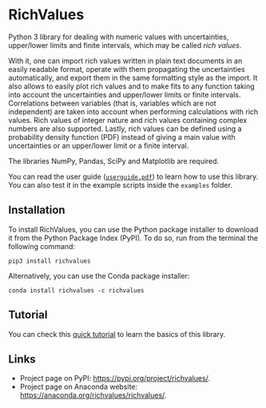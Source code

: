 # RichValues

Python 3 library for dealing with numeric values with uncertainties, upper/lower limits and finite intervals, which may be called _rich values_.

With it, one can import rich values written in plain text documents in an easily readable format, operate with them propagating the uncertainties automatically, and export them in the same formatting style as the import. It also allows to easily plot rich values and to make fits to any function taking into account the uncertainties and upper/lower limits or finite intervals. Correlations between variables (that is, variables which are not independent) are taken into account when performing calculations with rich values. Rich values of integer nature and rich values containing complex numbers are also supported. Lastly, rich values can be defined using a probability density function (PDF) instead of giving a main value with uncertainties or an upper/lower limit or a finite interval.

The libraries NumPy, Pandas, SciPy and Matplotlib are required.

You can read the user guide ([`userguide.pdf`](https://github.com/andresmegias/richvalues/blob/main/userguide.pdf)) to learn how to use this library. You can also test it in the example scripts inside the `examples` folder.

## Installation

To install RichValues, you can use the Python package installer to download it from the Python Package Index (PyPI). To do so, run from the terminal the following command:
~~~
pip3 install richvalues
~~~
Alternatively, you can use the Conda package installer:
~~~
conda install richvalues -c richvalues
~~~

## Tutorial
You can check this [quick tutorial](https://github.com/andresmegias/richvalues/blob/main/tutorial.ipynb) to learn the basics of this library.

## Links
- Project page on PyPI: https://pypi.org/project/richvalues/.
- Project page on Anaconda website: https://anaconda.org/richvalues/richvalues/.
